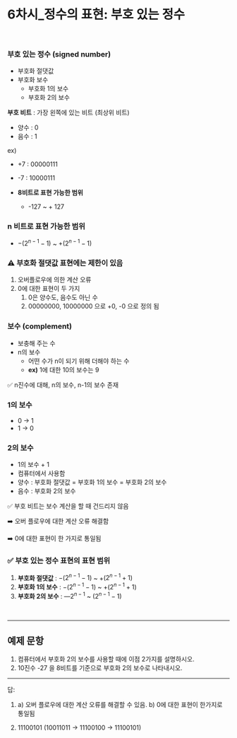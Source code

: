 <!-- @format -->

# 6차시\_정수의 표현: 부호 있는 정수

</br>

### 부호 있는 정수 (signed number)

- 부호화 절댓값
- 부호화 보수
  - 부호화 1의 보수
  - 부호화 2의 보수

**부호 비트** : 가장 왼쪽에 있는 비트 (최상위 비트)

- 양수 : 0
- 음수 : 1

ex)

- +7 : 00000111
- -7 : 10000111

- **8비트로 표현 가능한 범위**
  - -127 ~ + 127

### n 비트로 표현 가능한 범위

- $-(2^{n-1}-1)$ ~ +$(2^{n-1}-1)$

### ⚠️ 부호화 절댓값 표현에는 제한이 있음

1. 오버플로우에 의한 계산 오류
2. 0에 대한 표현이 두 가지
   1. 0은 양수도, 음수도 아닌 수
   2. 00000000, 10000000 으로 +0, -0 으로 정의 됨

### 보수 (complement)

- 보충해 주는 수
- n의 보수
  - 어떤 수가 n이 되기 위해 더해야 하는 수
  - **ex)** 1에 대한 10의 보수는 9

✅ n진수에 대해, n의 보수, n-1의 보수 존재

### 1의 보수

- 0 → 1
- 1 → 0

### 2의 보수

- 1의 보수 + 1
- 컴퓨터에서 사용함
- 양수 : 부호화 절댓값 = 부호화 1의 보수 = 부호화 2의 보수
- 음수 : 부호화 2의 보수

✅ 부호 비트는 보수 계산을 할 때 건드리지 않음

➡️ 오버 플로우에 대한 계산 오류 해결함

➡️ 0에 대한 표현이 한 가지로 통일됨

### ✅ 부호 있는 정수 표현의 표현 범위

1. **부호화 절댓값** : $-(2^{n-1}-1)$ ~ +$(2^{n-1}+1)$
2. **부호화 1의 보수** : $-(2^{n-1}-1)$ ~ $+(2^{n-1}+1)$
3. **부호화 2의 보수** : $—2^{n-1}$ ~ $(2^{n-1}-1)$

</br>

---

## 예제 문항

1. 컴퓨터에서 부호화 2의 보수를 사용할 때에 이점 2가지를 설명하시오.
2. 10진수 -27 을 8비트를 기준으로 부호화 2의 보수로 나타내시오.

---

답:

1. a) 오버 플로우에 대한 계산 오류를 해결할 수 있음. b) 0에 대한 표현이 한가지로 통일됨

2. 11100101 (10011011 → 11100100 → 11100101)
